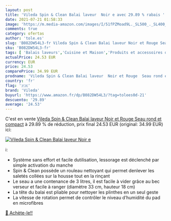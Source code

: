 ```yaml
---
layout: post
title: 'Vileda Spin & Clean Balai laveur  Noir e avec 29.89 % rabais '
date: 2021-07-21 01:58:33
image: 'https://m.media-amazon.com/images/I/51fPZMoad9L._SL500_._SL400_.jpg'
comments: true
category: ofertas
author: 'tole.es'
slug: 'B082DW54L3-fr Vileda Spin & Clean Balai laveur Noir et Rouge Seau rond...'
sku: 'B082DW54L3-fr'
tags: [ 'Balais laveurs','Cuisine et Maison','Produits et accessoires de nettoyage','vileda', ]
actualPrice: 24.53 EUR
currency: EUR
price: 24.53
comparePrice: 34.99 EUR
prodname: 'Vileda Spin & Clean Balai laveur  Noir et Rouge  Seau rond et compact'
country: 'fr'
flag: '🇫🇷'
brand: 'Vileda'
buyurl: 'https://www.amazon.fr/dp/B082DW54L3/?tag=tolees0d-21'
descuento: '29.89'
average: '24.53'
---
```


C'est en vente [Vileda Spin & Clean Balai laveur  Noir et Rouge  Seau rond et compact](https://www.amazon.fr/dp/B082DW54L3/?tag=tolees0d-21)  à  29.89 % de réduction, prix final  24.53 EUR (original: 34.99 EUR) ici:

[![Vileda Spin & Clean Balai laveur  Noir e](https://m.media-amazon.com/images/I/51fPZMoad9L._SL500_._SL400_.jpg)](https://www.amazon.fr/dp/B082DW54L3/?tag=tolees0d-21)

ℹ️:

- Système sans effort et facile dutilisation, lessorage est déclenché par simple activation du manche
- Spin & Clean possède un rouleau nettoyant qui permet denlever les saletés collées sur la housse tout en la rinçant
- Le seau a une contenance de 3 litres, il est facile à vider grâce au bec verseur et facile à ranger (diamètre 33 cm, hauteur 18 cm)
- La tête du balai est pliable pour nettoyer les plinthes en un seul geste
- La vitesse de rotation permet de contrôler le niveau d’humidité du pad en microfibres

[🛒 Achète-le!!](https://www.amazon.fr/dp/B082DW54L3/?tag=tolees0d-21)
